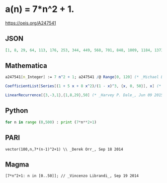 # a\(n\) \= 7\*n^2 \+ 1\.
https://oeis.org/A247541
## JSON
```JSON
[1, 8, 29, 64, 113, 176, 253, 344, 449, 568, 701, 848, 1009, 1184, 1373, 1576, 1793, 2024, 2269, 2528, 2801, 3088, 3389, 3704, 4033, 4376, 4733, 5104, 5489, 5888, 6301, 6728, 7169, 7624, 8093, 8576, 9073, 9584, 10109, 10648, 11201, 11768, 12349, 12944, 13553]
```
## Mathematica
```Mathematica
a247541[n_Integer] := 7 n^2 + 1; a247541 /@ Range[0, 120] (* _Michael De Vlieger_, Sep 18 2014 *)
```
```Mathematica
CoefficientList[Series[(1 + 5 x + 8 x^2)/(1 - x)^3, {x, 0, 50}], x] (* _Vincenzo Librandi_, Sep 19 2014 *)
```
```Mathematica
LinearRecurrence[{3,-3,1},{1,8,29},50] (* _Harvey P. Dale_, Jun 09 2015 *)
```
## Python
```Python
for n in range (0,500) : print (7*n**2+1)
```
## PARI
```PARI
vector(100,n,7*(n-1)^2+1) \\ _Derek Orr_, Sep 18 2014
```
## Magma
```Magma
[7*n^2+1: n in [0..50]]; // _Vincenzo Librandi_, Sep 19 2014
```
